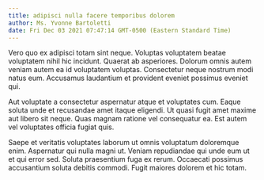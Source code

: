 ```yaml
---
title: adipisci nulla facere temporibus dolorem
author: Ms. Yvonne Bartoletti
date: Fri Dec 03 2021 07:47:14 GMT-0500 (Eastern Standard Time)
---
```

Vero quo ex adipisci totam sint neque. Voluptas voluptatem beatae voluptatem nihil hic incidunt. Quaerat ab asperiores. Dolorum omnis autem veniam autem ea id voluptatem voluptas. Consectetur neque nostrum modi natus eum. Accusamus laudantium et provident eveniet possimus eveniet qui.

 Aut voluptate a consectetur aspernatur atque et voluptates cum. Eaque soluta unde et recusandae amet itaque eligendi. Ut quasi fugit amet maxime aut libero sit neque. Quas magnam ratione vel consequatur ea. Est autem vel voluptates officia fugiat quis.

 Saepe et veritatis voluptates laborum ut omnis voluptatum doloremque enim. Aspernatur qui nulla magni ut. Veniam repudiandae qui unde eum ut et qui error sed. Soluta praesentium fuga ex rerum. Occaecati possimus accusantium soluta debitis commodi. Fugit maiores dolorem et hic totam.